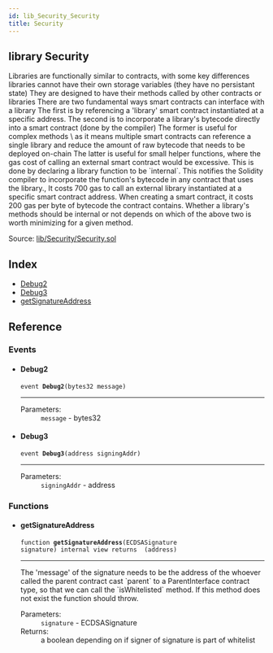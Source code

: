 ```yaml
---
id: lib_Security_Security
title: Security
---
```


<div class="contract-doc"><div class="contract"><h2 class="contract-header"><span class="contract-kind">library</span> Security</h2><p class="description">Libraries are functionally similar to contracts, with some key differences libraries cannot have their own storage variables (they have no persistant state) They are designed to have their methods called by other contracts or libraries There are two fundamental ways smart contracts can interface with a library The first is by referencing a &#x27;library&#x27; smart contract instantiated at a specific address. The second is to incorporate a library&#x27;s bytecode directly into a smart contract (done by the compiler) The former is useful for complex methods \ as it means multiple smart contracts can reference a single library and reduce the amount of raw bytecode that needs to be  deployed on-chain The latter is useful for small helper functions, where the gas cost of calling an external smart contract would be excessive. This is done by declaring a library function to be `internal`. This notifies the Solidity compiler to incorporate the function&#x27;s bytecode in any contract that uses the library., It costs 700 gas to call an external library instantiated at a specific smart contract address. When creating a smart contract, it costs 200 gas per byte of bytecode the contract contains. Whether a library&#x27;s methods should be internal or not depends on which of the above two is worth minimizing for a given method.</p><div class="source">Source: <a href="git+https://github.com/CreditMint/smart-contracts/blob/v0.0.1/contracts/lib/Security/Security.sol" target="_blank">lib/Security/Security.sol</a></div></div><div class="index"><h2>Index</h2><ul><li><a href="lib_Security_Security.html#Debug2">Debug2</a></li><li><a href="lib_Security_Security.html#Debug3">Debug3</a></li><li><a href="lib_Security_Security.html#getSignatureAddress">getSignatureAddress</a></li></ul></div><div class="reference"><h2>Reference</h2><div class="events"><h3>Events</h3><ul><li><div class="item event"><span id="Debug2" class="anchor-marker"></span><h4 class="name">Debug2</h4><div class="body"><code class="signature">event <strong>Debug2</strong><span>(bytes32 message) </span></code><hr/><dl><dt><span class="label-parameters">Parameters:</span></dt><dd><div><code>message</code> - bytes32</div></dd></dl></div></div></li><li><div class="item event"><span id="Debug3" class="anchor-marker"></span><h4 class="name">Debug3</h4><div class="body"><code class="signature">event <strong>Debug3</strong><span>(address signingAddr) </span></code><hr/><dl><dt><span class="label-parameters">Parameters:</span></dt><dd><div><code>signingAddr</code> - address</div></dd></dl></div></div></li></ul></div><div class="functions"><h3>Functions</h3><ul><li><div class="item function"><span id="getSignatureAddress" class="anchor-marker"></span><h4 class="name">getSignatureAddress</h4><div class="body"><code class="signature">function <strong>getSignatureAddress</strong><span>(ECDSASignature signature) </span><span>internal </span><span>view </span><span>returns  (address) </span></code><hr/><div class="description"><p>The &#x27;message&#x27; of the signature needs to be the address of the whoever called the parent contract cast `parent` to a ParentInterface contract type, so that we can call the `isWhitelisted` method. If this method does not exist the function should throw.</p></div><dl><dt><span class="label-parameters">Parameters:</span></dt><dd><div><code>signature</code> - ECDSASignature</div></dd><dt><span class="label-return">Returns:</span></dt><dd>a boolean depending on if signer of signature is part of whitelist</dd></dl></div></div></li></ul></div></div></div>
